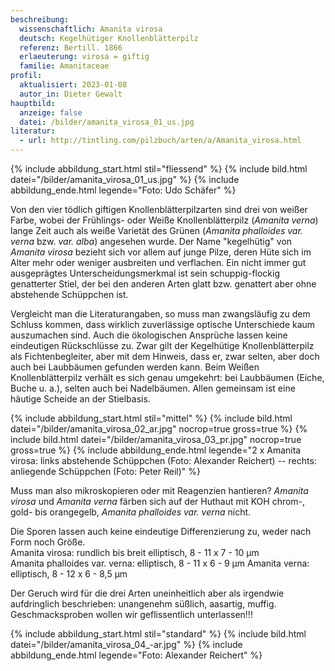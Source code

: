 ```yaml
---
beschreibung:
  wissenschaftlich: Amanita virosa
  deutsch: Kegelhütiger Knollenblätterpilz
  referenz: Bertill. 1866
  erlaeuterung: virosa = giftig
  familie: Amanitaceae
profil:
  aktualisiert: 2023-01-08
  autor_in: Dieter Gewalt
hauptbild:
  anzeige: false
  datei: /bilder/amanita_virosa_01_us.jpg
literatur:
  - url: http://tintling.com/pilzbuch/arten/a/Amanita_virosa.html
---
```

{% include abbildung_start.html stil="fliessend" %}
{% include bild.html datei="/bilder/amanita_virosa_01_us.jpg" %}
{% include abbildung_ende.html legende="Foto: Udo Schäfer" %}

Von den vier tödlich giftigen Knollenblätterpilzarten sind drei von weißer Farbe, wobei der Frühlings- oder Weiße Knollenblätterpilz (*Amanita verna*) lange Zeit auch als weiße Varietät des Grünen (*Amanita phalloides var. verna* bzw. *var. alba*) angesehen wurde. Der Name "kegelhütig" von *Amanita virosa* bezieht sich vor allem auf junge Pilze, deren Hüte sich im Alter mehr oder weniger ausbreiten und verflachen. Ein nicht immer gut ausgeprägtes  Unterscheidungsmerkmal ist sein schuppig-flockig genatterter Stiel, der bei den anderen Arten glatt bzw. genattert aber ohne abstehende Schüppchen ist.

Vergleicht man die Literaturangaben, so muss man zwangsläufig zu dem Schluss kommen, dass wirklich zuverlässige optische Unterschiede kaum auszumachen sind. Auch die ökologischen Ansprüche lassen keine eindeutigen Rückschlüsse zu. Zwar gilt der Kegelhütige Knollenblätterpilz als Fichtenbegleiter, aber mit dem Hinweis, dass er, zwar selten, aber doch auch bei Laubbäumen gefunden werden kann. Beim Weißen Knollenblätterpilz verhält es sich genau umgekehrt: bei Laubbäumen (Eiche, Buche u. a.), selten auch bei Nadelbäumen. Allen gemeinsam ist eine häutige Scheide an der Stielbasis.

{% include abbildung_start.html stil="mittel" %}
{% include bild.html datei="/bilder/amanita_virosa_02_ar.jpg" nocrop=true gross=true %}
{% include bild.html datei="/bilder/amanita_virosa_03_pr.jpg" nocrop=true gross=true %}
{% include abbildung_ende.html legende="2 x Amanita virosa: links abstehende Schüppchen (Foto: Alexander Reichert) -- rechts: anliegende Schüppchen (Foto: Peter Reil)" %}

Muss man also mikroskopieren oder mit Reagenzien hantieren?  *Amanita virosa* und *Amanita verna* färben sich auf der Huthaut mit KOH chrom-, gold- bis orangegelb, *Amanita phalloides var. verna* nicht.

Die Sporen lassen auch keine eindeutige Differenzierung zu, weder nach Form noch Größe.\
Amanita virosa: rundlich bis breit elliptisch, 8 - 11 x 7 - 10 µm\
Amanita phalloides var. verna:  elliptisch, 8 - 11 x 6 - 9 µm
Amanita verna: elliptisch, 8 - 12 x 6 - 8,5 µm

Der Geruch wird für die drei Arten uneinheitlich aber als irgendwie aufdringlich beschrieben: unangenehm süßlich, aasartig, muffig. Geschmacksproben wollen wir geflissentlich unterlassen!!!

{% include abbildung_start.html stil="standard" %}
{% include bild.html datei="/bilder/amanita_virosa_04_-ar.jpg" %}
{% include abbildung_ende.html legende="Foto: Alexander Reichert" %}